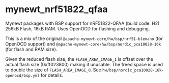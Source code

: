 # mynewt_nrf51822_qfaa

Mynewt packages with BSP support for nRF51822-QFAA (build code: H2) 256kB Flash, 16kB RAM.
Uses OpenOCD for flashing and debugging.

This is a mix of the original `@apache-mynewt-core/hw/bsp/nrf51-blenano` (for OpenOCD support)
and `@apache-mynewt-core/hw/bsp/nordic_pca10028-16k` (for flash and RAM size).

Given the reduced flash size, the `FLASH_AREA_IMAGE_1` is offset over the actual flash size (0xff023800) making it unusable.
The freed space is used to double the size of `FLASH_AREA_IMAGE_0`. See `hw/bsp/nordic_pca10028-16k-openocd/bsp.yml` for details.